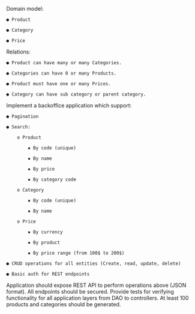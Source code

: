 Domain model:

    ● Product

    ● Category

    ● Price


Relations:

    ● Product can have many or many Categories.

    ● Categories can have 0 or many Products.

    ● Product must have one or many Prices.

    ● Category can have sub category or parent category.


Implement a backoffice application which support:

    ● Pagination

    ● Search:

        o Product

            ▪ By code (unique)

            ▪ By name

            ▪ By price

            ▪ By category code

        o Category

            ▪ By code (unique)

            ▪ By name

        o Price

            ▪ By currency

            ▪ By product

            ▪ By price range (from 100$ to 200$)

    ● CRUD operations for all entities (Create, read, update, delete)

    ● Basic auth for REST endpoints


Application should expose REST API to perform operations above (JSON format).
All endpoints should be secured. Provide tests for verifying functionality for
all application layers from DAO to controllers. 
At least 100 products and categories should be generated.

